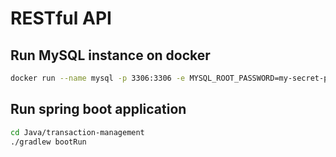 # RESTful API

## Run MySQL instance on docker

```bash
docker run --name mysql -p 3306:3306 -e MYSQL_ROOT_PASSWORD=my-secret-pw -d mysql
```
 
## Run spring boot application

```bash 
cd Java/transaction-management
./gradlew bootRun
```

